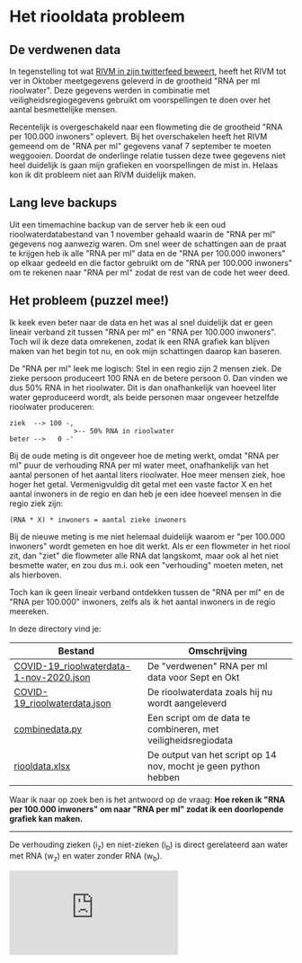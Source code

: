 # Het riooldata probleem

## De verdwenen data
In tegenstelling tot wat [RIVM in zijn twitterfeed beweert](https://twitter.com/rivm/status/1324659016480497664), heeft het RIVM tot ver in Oktober meetgegevens geleverd in de grootheid "RNA per ml rioolwater". Deze gegevens werden in combinatie met veiligheidsregiogegevens gebruikt om voorspellingen te doen over het aantal besmettelijke mensen.

Recentelijk is overgeschakeld naar een flowmeting die de grootheid "RNA per 100.000 inwoners" oplevert. Bij het overschakelen heeft het RIVM gemeend om de "RNA per ml" gegevens vanaf 7 september te moeten weggooien. Doordat de onderlinge relatie tussen deze twee gegevens niet heel duidelijk is gaan mijn grafieken en voorspellingen de mist in. Helaas kon ik dit probleem niet aan RIVM duidelijk maken.

## Lang leve backups
Uit een timemachine backup van de server heb ik een oud rioolwaterdatabestand van 1 november gehaald waarin de "RNA per ml" gegevens nog aanwezig waren. Om snel weer de schattingen aan de praat te krijgen heb ik alle "RNA per ml" data en de "RNA per 100.000 inwoners" op elkaar gedeeld en die factor gebruikt om de "RNA per 100.000 inwoners" om te rekenen naar "RNA per ml" zodat de rest van de code het weer deed.

## Het probleem (puzzel mee!)
Ik keek even beter naar de data en het was al snel duidelijk dat er geen lineair verband zit tussen "RNA per ml" en "RNA per 100.000 inwoners". Toch wil ik deze data omrekenen, zodat ik een RNA grafiek kan blijven maken van het begin tot nu, en ook mijn schattingen daarop kan baseren.

De "RNA per ml" leek me logisch: Stel in een regio zijn 2 mensen ziek. De zieke persoon produceert 100 RNA en de betere persoon 0. Dan vinden we dus 50% RNA in het rioolwater. Dit is dan onafhankelijk van hoeveel liter water geproduceerd wordt, als beide personen maar ongeveer hetzelfde rioolwater produceren:

```
ziek  --> 100 -,
                >-- 50% RNA in rioolwater
beter -->   0 -'
``` 

Bij de oude meting is dit ongeveer hoe de meting werkt, omdat "RNA per ml" puur de verhouding RNA per ml water meet, onafhankelijk van het aantal personen of het aantal liters rioolwater. Hoe meer mensen ziek, hoe hoger het getal. Vermenigvuldig dit getal met een vaste factor X en het aantal inwoners in de regio en dan heb je een idee hoeveel mensen in die regio ziek zijn:

```
(RNA * X) * inwoners = aantal zieke inwoners
```

Bij de nieuwe meting is me niet helemaal duidelijk waarom er "per 100.000 inwoners" wordt gemeten en hoe dit werkt. Als er een flowmeter in het riool zit, dan "ziet" die flowmeter alle RNA dat langskomt, maar ook al het niet besmette water, en zou dus m.i. ook een "verhouding" moeten meten, net als hierboven.

Toch kan ik geen lineair verband ontdekken tussen de "RNA per ml" en de "RNA per 100.000" inwoners, zelfs als ik het aantal inwoners in de regio meereken.

In deze directory vind je:

| Bestand | Omschrijving |
|-|-|
| [COVID-19_rioolwaterdata-1-nov-2020.json](https://raw.githubusercontent.com/realrolfje/coronadata/master/temp/riooldataprobleem/COVID-19_rioolwaterdata-1-nov-2020.json) | De "verdwenen" RNA per ml data voor Sept en Okt                 |
| [COVID-19_rioolwaterdata.json](https://raw.githubusercontent.com/realrolfje/coronadata/master/temp/riooldataprobleem/COVID-19_rioolwaterdata.json)                       | De rioolwaterdata zoals hij nu wordt aangeleverd                |
| [combinedata.py](https://raw.githubusercontent.com/realrolfje/coronadata/master/temp/riooldataprobleem/combinedata.py)                                                   | Een script om de data te combineren, met veiligheidsregiodata   |
| [riooldata.xlsx](https://raw.githubusercontent.com/realrolfje/coronadata/master/temp/riooldataprobleem/riooldata.xlsx)                                                   | De output van het script op 14 nov, mocht je geen python hebben |

Waar ik naar op zoek ben is het antwoord op de vraag:
 **Hoe reken ik "RNA per 100.000 inwoners" om naar "RNA per ml" zodat ik een doorlopende grafiek kan maken.**


 ---------------

 De verhouding zieken (i<sub>z</sub>) en niet-zieken (i<sub>b</sub>) is direct gerelateerd aan water met RNA (w<sub>z</sub>) en water zonder RNA (w<sub>b</sub>). 

![](http://www.sciweavers.org/tex2img.php?eq=%5Cfrac%7Bi_%7Bz%7D%7D%7Bi_%7Bb%7D%7D%20%3D%20%5Cfrac%7Bw_%7Bz%7D%7D%7Bw_%7Bb%7D%7D%0A%0A%20&bc=Transparent&fc=Black&im=png&fs=12&ff=arev&edit=0)



